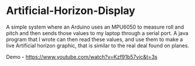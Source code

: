# Artificial-Horizon-Display
A simple system where an Arduino uses an MPU6050 to measure roll and pitch and then sends those values to my laptop through a serial port. A java program that I wrote can then read these values, and use them to make a live Artificial horizon graphic, that is similar to the real deal found on planes. 

Demo - https://www.youtube.com/watch?v=Kzf91b57vic&t=3s
